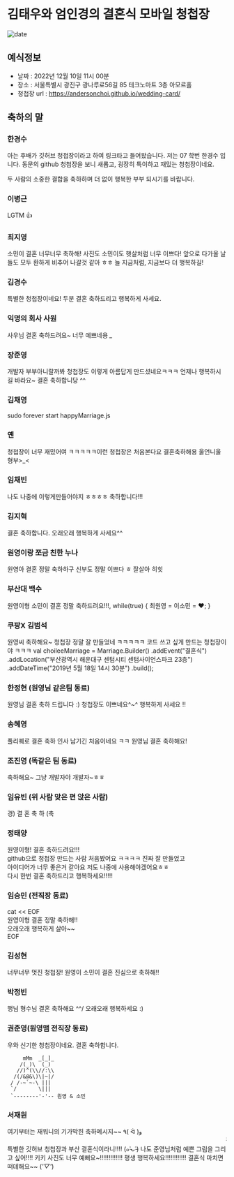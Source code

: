 # 김태우와 엄인경의 결혼식 모바일 청첩장
![date](https://img.shields.io/date/1558189800.svg?style=for-the-badge)


## 예식정보

* 날짜 : 2022년 12월 10일 11시 00분
* 장소 : 서울특별시 광진구 광나루로56길 85 테크노마트 3층 아모르홀
* 청첩장 url : https://andersonchoi.github.io/wedding-card/

## 축하의 말

### 한경수

아는 후배가 깃허브 청첩장이라고 하여 링크타고 들어왔습니다. 저는 07 학번 한경수 입니다. 동문의 github 청첩장을 보니 새롭고, 굉장히 특이하고 재밌는 청첩장이네요.

두 사람의 소중한 결합을 축하하며 더 없이 행복한 부부 되시기를 바랍니다. 

### 이병근

LGTM 👍

### 최지영

소민이 결혼 너무너무 축하해! 사진도 소민이도 햇살처럼 너무 이쁘다! 앞으로 다가올 날들도 모두 환하게 비추어 나갈것 같아 ㅎㅎ 늘 지금처럼, 지금보다 더 행복하길!  

### 김경수
특별한 청첩장이네요! 두분 결혼 축하드리고 행복하게 사세요. 

### 익명의 회사 사원
사우님 결혼 축하드려요~ 너무 예쁘네용 *_*

### 장준영
개발자 부부아니랄까봐 청첩장도 이렇게 아름답게 만드셨네요ㅋㅋㅋ
언제나 행복하시길 바라요~ 결혼 축하합니당 ^^

### 김채영

sudo forever start happyMarriage.js

### 옌
청첩장이 너무 재밌어여 ㅋㅋㅋㅋㅋ이런 청첩장은 처음본다요 결혼축하해용 울언니울형부>_<

### 임채빈
나도 나중에 이렇게만들어야지 ㅎㅎㅎㅎ 축하합니다!!!

### 김지혁
결혼 축하합니다. 오래오래 행복하게 사세요^^

### 원영이랑 쪼금 친한 누나
원영아 결혼 정말 축하하구 신부도 정말 이쁘다 ㅎ 잘살아 히힛

### 부산대 백수
원영이형 소민이 결혼 정말 축하드려요!!!, while(true) { 최원영 = 이소민 = :heart:; }

### 쿠팡X 김범석
원영씨 축하해요~ 
청첩장 정말 잘 만들었네 ㅋㅋㅋㅋㅋ
코드 쓰고 싶게 만드는 청첩장이야 ㅋㅋㅋ
val choileeMarriage = Marriage.Builder()
  .addEvent("결혼식")
  .addLocation("부산광역시 해운대구 센텀시티 센텀사이언스파크 23층")
  .addDateTime("2019년 5월 18일 14시 30분")
  .build();
  
### 한정현 (원영님 같은팀 동료)  
원영님 결혼 축하 드립니다 :) 청첩장도 이쁘네요^~^ 행복하게 사세요 !!   

### 송혜영
풀리퀘로 결혼 축하 인사 남기긴 처음이네요 ㅋㅋ 원영님 결혼 축하해요!

### 조진영 (똑같은 팀 동료)
축하해요~ 그냥 개발자야 개발자~ㅎㅎ

### 임유빈 (위 사람 맞은 편 앉은 사람)
경) 결 혼 축 하 (축

### 정태양
<html>
    <head>
        <style type="text/css">
          .celebrtion {color: blue;}
        </style>
    </head>
    <body>
        <div class="celebration">원영이형! 결혼 축하드려요!!!</div>
        <div class="text">
            github으로 청첩장 만드는 사람 처음봤어요 ㅋㅋㅋㅋ 진짜 잘 만들었고<br>
            아이디어가 너무 좋은거 같아요 저도 나중에 사용해야겠어요ㅎㅎ<br>
            다시 한번 결혼 축하드리고 행복하세요!!!!!
        </div>
    </body>
</html>

### 임승민 (전직장 동료)
cat << EOF\
원영이형 결혼 정말 축하해!!\
오래오래 행복하게 살아~~\
EOF

### 김성현
너무너무 멋진 청첩장!
원영이 소민이 결혼 진심으로 축하해!!

### 박정빈
행님 형수님 결혼 축하해요 \^^/
오래오래 행복하세요 :)

### 권준영(원영맴 전직장 동료)
우와 신기한 청첩장이네요. 결혼 축하합니다.

         mMm  _[_]_
        /(_)\  (_)
       //)^(\\//:\\
      /(/&@&\)\|~|/
     / /-~`~-\ |||
     `/       \|||
     `--------'-'-- 원영 & 소민

### 서재원
여기부터는 재워니의 기가막힌 축하메시지~~ ٩( ᐛ )و
<marquee direction="left">결혼을 너무너무 축하해요!!!!!!!</marquee>
특별한 깃허브 청첩장과 부산 결혼식이라니!!!! (๑˃̵ᴗ˂̵)
나도 준영님처럼 예쁜 그림을 그리고 싶어!!!! 키키
사진도 너무 예뻐요~!!!!!!!!!!!!! 평생 행복하세요!!!!!!!!!!!!
결혼식 마치면 떠데해요~~ (*'▽'*)
